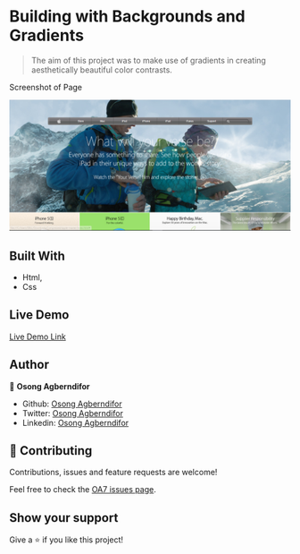 # Building with Backgrounds and Gradients

> The aim of this project was to make use of gradients in creating aesthetically beautiful color contrasts.

Screenshot of Page

![screenshot](img/screenshot.PNG)


## Built With

- Html,
- Css

## Live Demo

[Live Demo Link](https://rawcdn.githack.com/OA7/Apple-WebPage-clone/15f4ab612754f15fbe8a4651bf792444d16abc6c/index.html)


## Author

👤 **Osong Agberndifor**

- Github: [Osong Agberndifor](https://github.com/OA7)
- Twitter: [Osong Agberndifor](https://twitter.com/Osong17)
- Linkedin: [Osong Agberndifor](https://linkedin.com/osong-agberndifor)


## 🤝 Contributing

Contributions, issues and feature requests are welcome!

Feel free to check the [OA7 issues page](https://github.com/OA7/Apple-WebPage-clone/issues).

## Show your support

Give a ⭐️ if you like this project!


